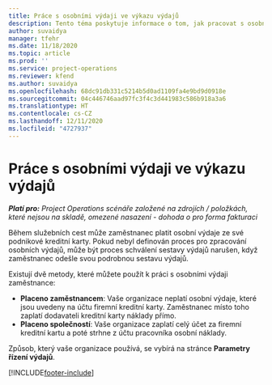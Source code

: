 ```yaml
---
title: Práce s osobními výdaji ve výkazu výdajů
description: Tento téma poskytuje informace o tom, jak pracovat s osobními výdaji vzniklým zaměstnancům při cestování za obchodními účely.
author: suvaidya
manager: tfehr
ms.date: 11/18/2020
ms.topic: article
ms.prod: ''
ms.service: project-operations
ms.reviewer: kfend
ms.author: suvaidya
ms.openlocfilehash: 68dc91db331c5214b5d0ad1109fa4e9bd9d0918e
ms.sourcegitcommit: 04c446746aad97fc3f4c3d441983c586b918a3a6
ms.translationtype: HT
ms.contentlocale: cs-CZ
ms.lasthandoff: 12/11/2020
ms.locfileid: "4727937"
---
```

# <a name="work-with-personal-expenses-on-an-expense-report"></a>Práce s osobními výdaji ve výkazu výdajů

_**Platí pro:** Project Operations scénáře založené na zdrojích / položkách, které nejsou na skladě, omezené nasazení - dohoda o pro forma fakturaci_

Během služebních cest může zaměstnanec platit osobní výdaje ze své podnikové kreditní karty. Pokud nebyl definován proces pro zpracování osobních výdajů, může být proces schválení sestavy výdajů narušen, když zaměstnanec odešle svou podrobnou sestavu výdajů.

Existují dvě metody, které můžete použít k práci s osobními výdaji zaměstnance:

  - **Placeno zaměstnancem**: Vaše organizace neplatí osobní výdaje, které jsou uvedeny na účtu firemní kreditní karty. Zaměstnanec místo toho zaplatí dodavateli kreditní karty náklady přímo. 
  - **Placeno společností**: Vaše organizace zaplatí celý účet za firemní kreditní kartu a poté strhne z účtu pracovníka osobní náklady.

Způsob, který vaše organizace používá, se vybírá na stránce **Parametry řízení výdajů**.


[!INCLUDE[footer-include](../includes/footer-banner.md)]
